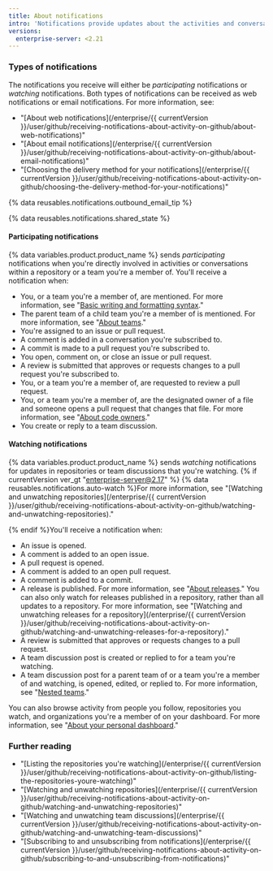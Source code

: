 ```yaml
---
title: About notifications
intro: 'Notifications provide updates about the activities and conversations you''re interested in. You can receive notifications on {% data variables.product.product_name %} or through your email client.'
versions:
  enterprise-server: <2.21
---
```


### Types of notifications

The notifications you receive will either be *participating* notifications or *watching* notifications. Both types of notifications can be received as web notifications or email notifications. For more information, see:

- "[About web notifications](/enterprise/{{ currentVersion }}/user/github/receiving-notifications-about-activity-on-github/about-web-notifications)"
- "[About email notifications](/enterprise/{{ currentVersion }}/user/github/receiving-notifications-about-activity-on-github/about-email-notifications)"
- "[Choosing the delivery method for your notifications](/enterprise/{{ currentVersion }}/user/github/receiving-notifications-about-activity-on-github/choosing-the-delivery-method-for-your-notifications)"

{% data reusables.notifications.outbound_email_tip %}

{% data reusables.notifications.shared_state %}

#### Participating notifications

{% data variables.product.product_name %} sends *participating* notifications when you're directly involved in activities or conversations within a repository or a team you're a member of. You'll receive a notification when:  
  - You, or a team you're a member of, are mentioned. For more information, see "[Basic writing and formatting syntax](/articles/basic-writing-and-formatting-syntax/#mentioning-people-and-teams)."
  - The parent team of a child team you're a member of is mentioned. For more information, see "[About teams](/articles/about-teams)."
  - You're assigned to an issue or pull request.
  - A comment is added in a conversation you're subscribed to.
  - A commit is made to a pull request you're subscribed to.
  - You open, comment on, or close an issue or pull request.
  - A review is submitted that approves or requests changes to a pull request you're subscribed to.
  - You, or a team you're a member of, are requested to review a pull request.
  - You, or a team you're a member of, are the designated owner of a file and someone opens a pull request that changes that file. For more information, see "[About code owners](/articles/about-code-owners)."
  - You create or reply to a team discussion.

#### Watching notifications

{% data variables.product.product_name %} sends *watching* notifications for updates in repositories or team discussions that you're watching. {% if currentVersion ver_gt "enterprise-server@2.17" %} {% data reusables.notifications.auto-watch %}For more information, see "[Watching and unwatching repositories](/enterprise/{{ currentVersion }}/user/github/receiving-notifications-about-activity-on-github/watching-and-unwatching-repositories)."

{% endif %}You'll receive a notification when:
  - An issue is opened.
  - A comment is added to an open issue.
  - A pull request is opened.
  - A comment is added to an open pull request.
  - A comment is added to a commit.
  - A release is published. For more information, see "[About releases](/articles/about-releases)." You can also only watch for releases published in a repository, rather than all updates to a repository. For more information, see "[Watching and unwatching releases for a repository](/enterprise/{{ currentVersion }}/user/github/receiving-notifications-about-activity-on-github/watching-and-unwatching-releases-for-a-repository)."
  - A review is submitted that approves or requests changes to a pull request.
  - A team discussion post is created or replied to for a team you're watching.
  - A team discussion post for a parent team of or a team you're a member of and watching, is opened, edited, or replied to. For more information, see "[Nested teams](/articles/about-teams/#nested-teams)."

You can also browse activity from people you follow, repositories you watch, and organizations you're a member of on your dashboard. For more information, see "[About your personal dashboard](/articles/about-your-personal-dashboard)."

### Further reading

- "[Listing the repositories you're watching](/enterprise/{{ currentVersion }}/user/github/receiving-notifications-about-activity-on-github/listing-the-repositories-youre-watching)"
- "[Watching and unwatching repositories](/enterprise/{{ currentVersion }}/user/github/receiving-notifications-about-activity-on-github/watching-and-unwatching-repositories)"
- "[Watching and unwatching team discussions](/enterprise/{{ currentVersion }}/user/github/receiving-notifications-about-activity-on-github/watching-and-unwatching-team-discussions)"
- "[Subscribing to and unsubscribing from notifications](/enterprise/{{ currentVersion }}/user/github/receiving-notifications-about-activity-on-github/subscribing-to-and-unsubscribing-from-notifications)"

